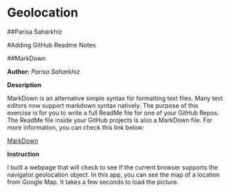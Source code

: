 # Geolocation
##Parisa Saharkhiz

#Adding GitHub Readme Notes

##MarkDown


**Author:** *Parisa Saharkhiz*

**Description**

MarkDown is an alternative simple syntax for formatting text files. Many text editors now support markdown syntax natively.
The purpose of this exercise is for you to write a full ReadMe file for one of your GitHub Repos.
The ReadMe file inside your GitHub projects is also a MarkDown file.
For more information, you can check this link below:

[MarkDown](http://en.wikipedia.org/wiki/Markdown "Markdown")

**Instruction**

I built a webpage that will check to see if the current browser supports the navigator.geolocation object.
In this app, you can see the map of a location from Google Map. It takes a few seconds to load the picture.


